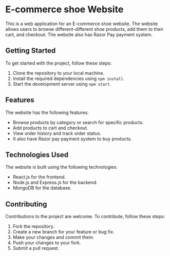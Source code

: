 # E-commerce shoe Website

This is a web application for an E-commerce shoe website. The website allows users to browse different-different shoe products, add them to their cart, and checkout. The website also has Razor Pay payment system.

## Getting Started

To get started with the project, follow these steps:

1. Clone the repository to your local machine.
2. Install the required dependencies using `npm install`.
3. Start the development server using `npm start`.

## Features

The website has the following features:

- Browse products by category or search for specific products.
- Add products to cart and checkout.
- View order history and track order status.
- It also have Razor pay payment system to buy products.

## Technologies Used

The website is built using the following technologies:

- React.js for the frontend.
- Node.js and Express.js for the backend.
- MongoDB for the database.

## Contributing

Contributions to the project are welcome. To contribute, follow these steps:

1. Fork the repository.
2. Create a new branch for your feature or bug fix.
3. Make your changes and commit them.
4. Push your changes to your fork.
5. Submit a pull request.
